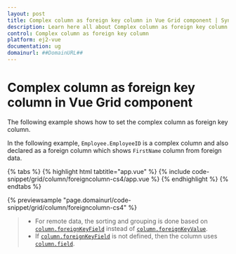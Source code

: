 ```yaml
---
layout: post
title: Complex column as foreign key column in Vue Grid component | Syncfusion
description: Learn here all about Complex column as foreign key column in Syncfusion Vue Grid component of Syncfusion Essential JS 2 and more.
control: Complex column as foreign key column 
platform: ej2-vue
documentation: ug
domainurl: ##DomainURL##
---
```


# Complex column as foreign key column in Vue Grid component

The following example shows how to set the complex column as foreign key column.

In the following example, `Employee.EmployeeID` is a complex column and also declared as a foreign column which shows `FirstName` column from foreign data.

{% tabs %}
{% highlight html tabtitle="app.vue" %}
{% include code-snippet/grid/column/foreigncolumn-cs4/app.vue %}
{% endhighlight %}
{% endtabs %}
        
{% previewsample "page.domainurl/code-snippet/grid/column/foreigncolumn-cs4" %}

> * For remote data, the sorting and grouping is done based on [`column.foreignKeyField`](https://ej2.syncfusion.com/vue/documentation/api/grid/column/#foreignkeyfield) instead of [`column.foreignKeyValue`](https://ej2.syncfusion.com/vue/documentation/api/grid/column/#foreignkeyvalue).
> * If [`column.foreignKeyField`](https://ej2.syncfusion.com/vue/documentation/api/grid/column/#foreignkeyfield) is not defined, then the column uses [`column.field`](https://ej2.syncfusion.com/vue/documentation/api/grid/column/#field).